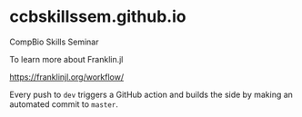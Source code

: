 # ccbskillssem.github.io
CompBio Skills Seminar


To learn more about Franklin.jl

https://franklinjl.org/workflow/

Every push to `dev` triggers a GitHub action and builds the side by making an automated commit to `master`.
